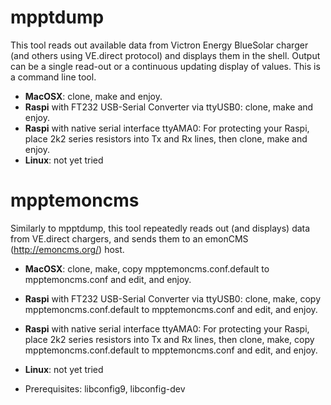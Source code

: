 mpptdump
========
This tool reads out available data from Victron Energy BlueSolar charger (and others using VE.direct protocol)
and displays them in the shell. Output can be a single read-out or a continuous updating display of values. This is a command line tool.

* **MacOSX**: clone, make and enjoy.
* **Raspi** with FT232 USB-Serial Converter via ttyUSB0: clone, make and enjoy.
* **Raspi** with native serial interface ttyAMA0: For protecting your Raspi, place 2k2 series resistors into Tx and Rx lines, then clone, make and enjoy.
* **Linux**: not yet tried

mpptemoncms
===========
Similarly to mpptdump, this tool repeatedly reads out (and displays) data from VE.direct chargers,
and sends them to an emonCMS (http://emoncms.org/) host.

* **MacOSX**: clone, make, copy mpptemoncms.conf.default to mpptemoncms.conf and edit, and enjoy.
* **Raspi** with FT232 USB-Serial Converter via ttyUSB0: clone, make, copy mpptemoncms.conf.default to mpptemoncms.conf and edit, and enjoy.
* **Raspi** with native serial interface ttyAMA0: For protecting your Raspi, place 2k2 series resistors into Tx and Rx lines, then clone, make, copy mpptemoncms.conf.default to mpptemoncms.conf and edit, and enjoy.
* **Linux**: not yet tried

* Prerequisites: libconfig9, libconfig-dev
